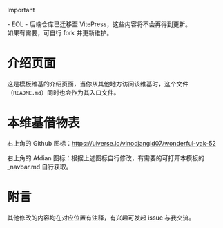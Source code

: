 > [!IMPORTANT]
> \- EOL -
> 后端仓库已迁移至 VitePress，这些内容将不会再得到更新。  
> 如果有需要，可自行 fork 并更新维护。

# 介绍页面

这是模板维基的介绍页面，当你从其他地方访问该维基时，这个文件（`README.md`）同时也会作为其入口文件。

# 本维基借物表

右上角的 Github 图标：https://uiverse.io/vinodjangid07/wonderful-yak-52

右上角的 Afdian 图标：根据上述图标自行修改，有需要的可打开本模板的 _navbar.md 自行获取。

# 附言

其他修改的内容均在对应位置有注释，有兴趣可发起 issue 与我交流。